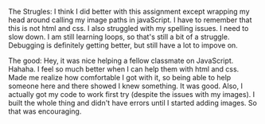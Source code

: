 The Strugles:
I think I did better with this assignment except wrapping my head around calling my image paths in javaScript. I have to remember that this is not html and css. 
I also struggled with my spelling issues. I need to slow down. I am still learning loops, so that's still a bit of a struggle. 
Debugging is definitely getting better, but still have a lot to impove on. 

The good: 
Hey, it was nice helping a fellow classmate on JavaScript. Hahaha. I feel so much better when I can help them with html and css. Made me realize how comfortable I got with it, 
so being able to help someone here and there showed I knew something. It was good. 
Also, I actually got my code to work first try (despite the issues with my images). I built the whole thing and didn't have errors until I started adding images. So that was encouraging. 
